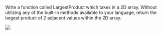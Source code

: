 Write a function called LargestProduct which takes in a 2D array. Without utilizing any of the built-in methods available to your language, return the largest product of 2 adjacent values within the 2D array.

![](/adjacent.jpg)